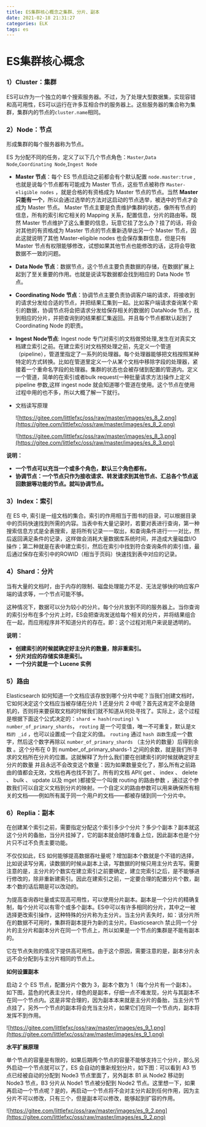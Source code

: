 ```yaml
---
title: ES集群核心概念之集群、分片、副本
date: 2021-02-18 21:31:27
categories: ELK
tags: es
---
```


# **ES集群核心概念**

### **1）Cluster：集群**

ES可以作为一个独立的单个搜索服务器。不过，为了处理大型数据集，实现容错和高可用性，ES可以运行在许多互相合作的服务器上。这些服务器的集合称为集群，集群内的节点的`cluster.name`相同。

### **2）Node：节点**

形成集群的每个服务器称为节点。

ES 为分配不同的任务，定义了以下几个节点角色：`Master`,`Data Node`,`Coordinating Node`,`Ingest Node`

- **Master 节点**：每个 ES 节点启动之前都会有个默认配置 `node.master:true` ,也就是说每个节点都有可能成为 Master 节点，这些节点被称作 `Master-eligible nodes` ，就是合格的有资格成为 Master 节点的节点。当然 **Master 只能有一个**，所以会通过选举的方法对这启动的节点选举，被选中的节点才会成为 Master 节点。 Master 节点主要是负责维护集群的状态，像所有节点的信息，所有的索引和它相关的 Mapping 关系，配置信息，分片的路由等。既然 Master 节点维护了这么重要的信息，玩意它挂了怎么办？挂了的话，将会对其他的有资格成为 Master 节点的节点重新选举出另一个 Master 节点，因此这就说明了其他 Master-eligible nodes 也会保存集群信息，但是只有 Master 节点有权限能够修改，试想如果其他节点也能修改的话，这将会导致数据不一致的问题。

- **Data Node 节点**：数据节点，这个节点主要负责数据的存储，在数据扩展上起到了至关重要的作用。也就是说读写数据都会找到相应的 Data Node 节点。

- **Coordinating Node 节点**：协调节点主要负责协调客户端的请求，将接收到的请求分发给合适的节点，并把结果汇集到一起。比如客户端请求查询某个索引的数据，协调节点将会把请求分发给保存相关的数据的 DataNode 节点，找到相应的分片，并把查询到的结果都汇集返回。并且每个节点都默认起到了 Coordinating Node 的职责。

- **Ingest Node节点**: Ingest node 专门对索引的文档做预处理,发生在对真实文档建立索引之前。在建立索引对文档预处理之前，先定义一个管道（pipeline），管道里指定了一系列的处理器。每个处理器能够把文档按照某种特定的方式转换。比如在管道里定义一个从某个文档中移除字段的处理器，紧接着一个重命名字段的处理器。集群的状态也会被存储到配置的管道内。定义一个管道，简单的在索引或者bulk request(一种批量请求方法)操作上定义 pipeline 参数,这样 ingest node 就会知道哪个管道在使用。这个节点在使用过程中用的也不多，所以大概了解一下就行。

- 文档读写原理

  ![https://gitee.com/littlefxc/oss/raw/master/images/es_8_2.png](https://gitee.com/littlefxc/oss/raw/master/images/es_8_2.png)

  ![https://gitee.com/littlefxc/oss/raw/master/images/es_8_3.png](https://gitee.com/littlefxc/oss/raw/master/images/es_8_3.png)

**说明：**

- **一个节点可以充当一个或多个角色，默认三个角色都有。**
- **协调节点：一个节点只作为接收请求、转发请求到其他节点、汇总各个节点返回数据等功能的节点。就叫协调节点。**

### **3）Index：索引**

在 ES 中, 索引是一组文档的集合。索引的作用相当于图书的目录，可以根据目录中的页码快速找到所需的内容。当表中有大量记录时，若要对表进行查询，第一种搜索信息方式是全表搜索，是将所有记录一一取出，和查询条件进行一一对比，然后返回满足条件的记录，这样做会消耗大量数据库系统时间，并造成大量磁盘I/O操作；第二种就是在表中建立索引，然后在索引中找到符合查询条件的索引值，最后通过保存在索引中的ROWID（相当于页码）快速找到表中对应的记录。

### **4）Shard：分片**

当有大量的文档时，由于内存的限制、磁盘处理能力不足、无法足够快的响应客户端的请求等，一个节点可能不够。

这种情况下，数据可以分为较小的分片。每个分片放到不同的服务器上。当你查询的索引分布在多个分片上时，ES会把查询发送给每个相关的分片，并将结果组合在一起，而应用程序并不知道分片的存在。即：这个过程对用户来说是透明的。

**说明：**

- **创建索引的时候就确定好主分片的数量，除非重索引。**
- **分片对应的存储实体是索引。**
- **一个分片就是一个 Lucene 实例**

### **5）路由**

Elasticsearch 如何知道一个文档应该存放到哪个分片中呢？当我们创建文档时，它如何决定这个文档应当被存储在分片 1 还是分片 2 中呢？首先这肯定不会是随机的，否则将来要获取文档的时候我们就不知道从何处寻找了。实际上，这个过程是根据下面这个公式决定的：`shard = hash(routing) % number_of_primary_shards`， `routing` 是一个可变值，唯一不可重复，默认是`文档的 _id` ，也可以设置成一个自定义的值。 `routing` 通过 `hash 函数`生成一个数字，然后这个数字再除以 `number_of_primary_shards` （主分片的数量）后得到余数 。这个分布在 0 到 number_of_primary_shards-1 之间的余数，就是我们所寻求的文档所在分片的位置。这就解释了为什么我们要在创建索引的时候就确定好主分片的数量 并且永远不会改变这个数量：因为如果数量变化了，那么所有之前路由的值都会无效，文档也再也找不到了。所有的文档 API( get 、 index 、 delete 、 bulk 、 update 以及 mget )都接受一个叫做 routing 的路由参数 ，通过这个参数我们可以自定义文档到分片的映射。一个自定义的路由参数可以用来确保所有相关的文档——例如所有属于同一个用户的文档——都被存储到同一个分片中。

### **6）Replia：副本**

在创建某个索引之前，需要指定分配这个索引多少个分片？多少个副本？副本就这这个分片的备胎，当分片挂掉了，它的副本就会随时准备上位，因此副本也是个分片只不过不负责主要功能。

不仅仅如此，ES 如何能够提高数据吞吐量呢？增加副本个数就是个不错的选择，比如说读写分离，读数据的时候从副本上读，写数据的时候只用主分片去写。需要注意的是，主分片的个数实在建立索引之前要确定，建立完索引之后，是不能够进行修改的，除非重新建索引。因此在建索引之前，一定要合理的配置分片个数，副本个数的话后期是可以改动的。

为提高查询吞吐量或实现高可用性，可以使用分片副本。副本是一个分片的精确复制，每个分片可以有零个或多个副本。ES中可以有许多相同的分片，其中之一被选择更改索引操作，这种特殊的分片称为主分片。当主分片丢失时，如：该分片所在的数据不可用时，集群将副本提升为新的主分片。Elasticsearch 禁止同一个分片的主分片和副本分片在同一个节点上，所以如果是一个节点的集群是不能有副本的。

它在节点失败的情况下提供高可用性。由于这个原因，需要注意的是，副本分片永远不会分配到与主分片相同的节点上。

**如何设置副本**

启动 2 个 ES 节点，配置分片个数为 3，副本个数为 1（每个分片有一个副本）。如下图，蓝色的代表主分片，绿色的是副本，仔细一点不难发现，分片与其副本不在同一个节点内。这是非常合理的，因为副本本来就是主分片的备胎，当主分片节点挂了，另外一个节点的副本将会充当主分片，如果它们在同一个节点内，副本将发挥不到作用。

![https://gitee.com/littlefxc/oss/raw/master/images/es_9_1.png](https://gitee.com/littlefxc/oss/raw/master/images/es_9_1.png)

**水平扩展原理**

单个节点的容量是有限的，如果后期两个节点的容量不能够支持三个分片，那么另外启动一个节点就可以了，ES 会自动的重新规划分片，如下图：可以看到 A3 节点已经被自动的分配到 Node3 节点里面了，另外副本 B1 从 Node2 移动到 Node3 节点，B3 分片从 Node1 节点被分配到 Node2 节点。这里想一下，如果再启动一个节点呢？是的，再启动一个节点将不会对主分片起到任何作用，因为主分片不可以修改，只有三个，但是副本可以修改，能够起到扩容的作用。

![https://gitee.com/littlefxc/oss/raw/master/images/es_9_2.png](https://gitee.com/littlefxc/oss/raw/master/images/es_9_2.png)